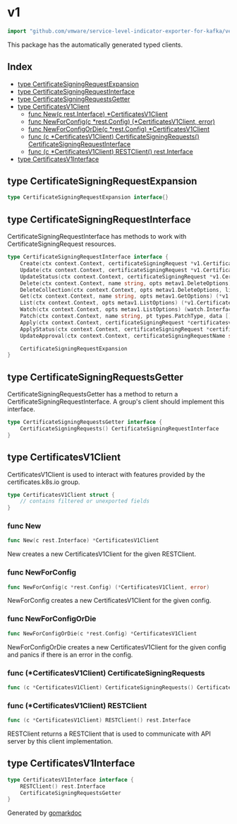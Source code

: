 <!-- Code generated by gomarkdoc. DO NOT EDIT -->

# v1

```go
import "github.com/vmware/service-level-indicator-exporter-for-kafka/vendor/k8s.io/client-go/kubernetes/typed/certificates/v1"
```

This package has the automatically generated typed clients.

## Index

- [type CertificateSigningRequestExpansion](<#type-certificatesigningrequestexpansion>)
- [type CertificateSigningRequestInterface](<#type-certificatesigningrequestinterface>)
- [type CertificateSigningRequestsGetter](<#type-certificatesigningrequestsgetter>)
- [type CertificatesV1Client](<#type-certificatesv1client>)
  - [func New(c rest.Interface) *CertificatesV1Client](<#func-new>)
  - [func NewForConfig(c *rest.Config) (*CertificatesV1Client, error)](<#func-newforconfig>)
  - [func NewForConfigOrDie(c *rest.Config) *CertificatesV1Client](<#func-newforconfigordie>)
  - [func (c *CertificatesV1Client) CertificateSigningRequests() CertificateSigningRequestInterface](<#func-certificatesv1client-certificatesigningrequests>)
  - [func (c *CertificatesV1Client) RESTClient() rest.Interface](<#func-certificatesv1client-restclient>)
- [type CertificatesV1Interface](<#type-certificatesv1interface>)


## type CertificateSigningRequestExpansion

```go
type CertificateSigningRequestExpansion interface{}
```

## type CertificateSigningRequestInterface

CertificateSigningRequestInterface has methods to work with CertificateSigningRequest resources.

```go
type CertificateSigningRequestInterface interface {
    Create(ctx context.Context, certificateSigningRequest *v1.CertificateSigningRequest, opts metav1.CreateOptions) (*v1.CertificateSigningRequest, error)
    Update(ctx context.Context, certificateSigningRequest *v1.CertificateSigningRequest, opts metav1.UpdateOptions) (*v1.CertificateSigningRequest, error)
    UpdateStatus(ctx context.Context, certificateSigningRequest *v1.CertificateSigningRequest, opts metav1.UpdateOptions) (*v1.CertificateSigningRequest, error)
    Delete(ctx context.Context, name string, opts metav1.DeleteOptions) error
    DeleteCollection(ctx context.Context, opts metav1.DeleteOptions, listOpts metav1.ListOptions) error
    Get(ctx context.Context, name string, opts metav1.GetOptions) (*v1.CertificateSigningRequest, error)
    List(ctx context.Context, opts metav1.ListOptions) (*v1.CertificateSigningRequestList, error)
    Watch(ctx context.Context, opts metav1.ListOptions) (watch.Interface, error)
    Patch(ctx context.Context, name string, pt types.PatchType, data []byte, opts metav1.PatchOptions, subresources ...string) (result *v1.CertificateSigningRequest, err error)
    Apply(ctx context.Context, certificateSigningRequest *certificatesv1.CertificateSigningRequestApplyConfiguration, opts metav1.ApplyOptions) (result *v1.CertificateSigningRequest, err error)
    ApplyStatus(ctx context.Context, certificateSigningRequest *certificatesv1.CertificateSigningRequestApplyConfiguration, opts metav1.ApplyOptions) (result *v1.CertificateSigningRequest, err error)
    UpdateApproval(ctx context.Context, certificateSigningRequestName string, certificateSigningRequest *v1.CertificateSigningRequest, opts metav1.UpdateOptions) (*v1.CertificateSigningRequest, error)

    CertificateSigningRequestExpansion
}
```

## type CertificateSigningRequestsGetter

CertificateSigningRequestsGetter has a method to return a CertificateSigningRequestInterface. A group's client should implement this interface.

```go
type CertificateSigningRequestsGetter interface {
    CertificateSigningRequests() CertificateSigningRequestInterface
}
```

## type CertificatesV1Client

CertificatesV1Client is used to interact with features provided by the certificates.k8s.io group.

```go
type CertificatesV1Client struct {
    // contains filtered or unexported fields
}
```

### func New

```go
func New(c rest.Interface) *CertificatesV1Client
```

New creates a new CertificatesV1Client for the given RESTClient.

### func NewForConfig

```go
func NewForConfig(c *rest.Config) (*CertificatesV1Client, error)
```

NewForConfig creates a new CertificatesV1Client for the given config.

### func NewForConfigOrDie

```go
func NewForConfigOrDie(c *rest.Config) *CertificatesV1Client
```

NewForConfigOrDie creates a new CertificatesV1Client for the given config and panics if there is an error in the config.

### func \(\*CertificatesV1Client\) CertificateSigningRequests

```go
func (c *CertificatesV1Client) CertificateSigningRequests() CertificateSigningRequestInterface
```

### func \(\*CertificatesV1Client\) RESTClient

```go
func (c *CertificatesV1Client) RESTClient() rest.Interface
```

RESTClient returns a RESTClient that is used to communicate with API server by this client implementation.

## type CertificatesV1Interface

```go
type CertificatesV1Interface interface {
    RESTClient() rest.Interface
    CertificateSigningRequestsGetter
}
```



Generated by [gomarkdoc](<https://github.com/princjef/gomarkdoc>)
